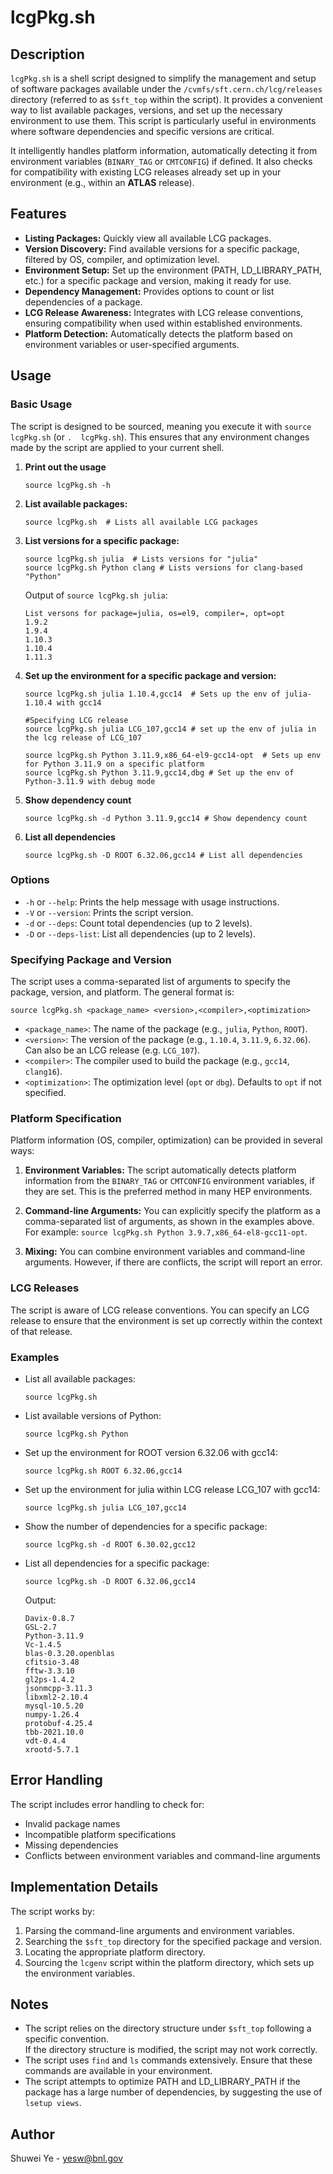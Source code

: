 # lcgPkg.sh

## Description

`lcgPkg.sh` is a shell script designed to simplify the management and setup
of software packages available under the `/cvmfs/sft.cern.ch/lcg/releases`
directory (referred to as `$sft_top` within the script).  It provides a
convenient way to list available packages, versions, and set up the
necessary environment to use them.  This script is particularly useful in
environments where software dependencies and specific versions are critical.

It intelligently handles platform information, automatically detecting it
from environment variables (`BINARY_TAG` or `CMTCONFIG`) if defined.  It
also checks for compatibility with existing LCG releases already set up in
your environment (e.g., within an **ATLAS** release).

## Features

  *  **Listing Packages:**  Quickly view all available LCG packages.
  *  **Version Discovery:**  Find available versions for a specific package, filtered by OS, compiler, and optimization level.
  *  **Environment Setup:**  Set up the environment (PATH, LD\_LIBRARY_PATH, etc.) for a specific package and version, making it ready for use.
  *  **Dependency Management:**  Provides options to count or list dependencies of a package.
  *  **LCG Release Awareness:** Integrates with LCG release conventions, ensuring compatibility when used within established environments.
  *  **Platform Detection:** Automatically detects the platform based on environment variables or user-specified arguments.

## Usage

### Basic Usage

The script is designed to be sourced, meaning you execute it with `source
lcgPkg.sh` (or `.  lcgPkg.sh`).  This ensures that any environment changes
made by the script are applied to your current shell.

1.  **Print out the usage**

    ```
    source lcgPkg.sh -h
    ```

2.  **List available packages:**

    ```
    source lcgPkg.sh  # Lists all available LCG packages
    ```

3.  **List versions for a specific package:**

    ```
    source lcgPkg.sh julia  # Lists versions for "julia"
    source lcgPkg.sh Python clang # Lists versions for clang-based "Python"
    ```

    Output of `source lcgPkg.sh julia`:

    ```
    List versons for package=julia, os=el9, compiler=, opt=opt
    1.9.2
    1.9.4
    1.10.3
    1.10.4
    1.11.3
    ```

4.  **Set up the environment for a specific package and version:**

    ```
    source lcgPkg.sh julia 1.10.4,gcc14  # Sets up the env of julia-1.10.4 with gcc14

    #Specifying LCG release
    source lcgPkg.sh julia LCG_107,gcc14 # set up the env of julia in the lcg release of LCG_107

    source lcgPkg.sh Python 3.11.9,x86_64-el9-gcc14-opt  # Sets up env for Python 3.11.9 on a specific platform
    source lcgPkg.sh Python 3.11.9,gcc14,dbg # Set up the env of Python-3.11.9 with debug mode
    ```

5. **Show dependency count**
    ```
    source lcgPkg.sh -d Python 3.11.9,gcc14 # Show dependency count
    ```

6. **List all dependencies**
    ```
    source lcgPkg.sh -D ROOT 6.32.06,gcc14 # List all dependencies
    ```

### Options

   *  `-h` or `--help`:  Prints the help message with usage instructions.
   *  `-V` or `--version`: Prints the script version.
   *  `-d` or `--deps`: Count total dependencies (up to 2 levels).
   *  `-D` or `--deps-list`: List all dependencies (up to 2 levels).

### Specifying Package and Version

The script uses a comma-separated list of arguments to specify the package, version, and platform. The general format is:

`source lcgPkg.sh <package_name> <version>,<compiler>,<optimization>`

   *  `<package_name>`:  The name of the package (e.g., `julia`, `Python`, `ROOT`).
   *  `<version>`: The version of the package (e.g., `1.10.4`, `3.11.9`, `6.32.06`).  Can also be an LCG release (e.g. `LCG_107`).
   *  `<compiler>`: The compiler used to build the package (e.g., `gcc14`, `clang16`).
   *  `<optimization>`:  The optimization level (`opt` or `dbg`). Defaults to `opt` if not specified.

### Platform Specification

Platform information (OS, compiler, optimization) can be provided in several ways:

1. **Environment Variables:** The script automatically detects platform
     information from the `BINARY_TAG` or `CMTCONFIG` environment variables, 
     if they are set.  This is the preferred method in many HEP environments.

2. **Command-line Arguments:**  You can explicitly specify the platform as
    a comma-separated list of arguments, as shown in the examples above.
    For example: `source lcgPkg.sh Python 3.9.7,x86_64-el8-gcc11-opt`.

3.  **Mixing:** You can combine environment variables and command-line
    arguments.  However, if there are conflicts, the script will report an error.

### LCG Releases

The script is aware of LCG release conventions.  You can specify an LCG
release to ensure that the environment is set up correctly within the
context of that release.


### Examples

  * List all available packages:

    ```
    source lcgPkg.sh
    ```

  * List available versions of Python:

    ```
    source lcgPkg.sh Python
    ```

  * Set up the environment for ROOT version 6.32.06 with gcc14:

    ```
    source lcgPkg.sh ROOT 6.32.06,gcc14
    ```

  * Set up the environment for julia within LCG release LCG\_107 with gcc14:

    ```
    source lcgPkg.sh julia LCG_107,gcc14
    ```

  * Show the number of dependencies for a specific package:

    ```
    source lcgPkg.sh -d ROOT 6.30.02,gcc12
    ```

  * List all dependencies for a specific package:

    ```
    source lcgPkg.sh -D ROOT 6.32.06,gcc14
    ```

    Output:

    ```
    Davix-0.8.7
    GSL-2.7
    Python-3.11.9
    Vc-1.4.5
    blas-0.3.20.openblas
    cfitsio-3.48
    fftw-3.3.10
    gl2ps-1.4.2
    jsonmcpp-3.11.3
    libxml2-2.10.4
    mysql-10.5.20
    numpy-1.26.4
    protobuf-4.25.4
    tbb-2021.10.0
    vdt-0.4.4
    xrootd-5.7.1
    ```

## Error Handling

The script includes error handling to check for:

  *  Invalid package names
  *  Incompatible platform specifications
  *  Missing dependencies
  *  Conflicts between environment variables and command-line arguments

## Implementation Details

The script works by:

  1.  Parsing the command-line arguments and environment variables.
  2.  Searching the `$sft_top` directory for the specified package and version.
  3.  Locating the appropriate platform directory.
  4.  Sourcing the `lcgenv` script within the platform directory, which sets up the environment variables.

## Notes

   *  The script relies on the directory structure under `$sft_top` following a specific convention.  
      If the directory structure is modified, the script may not work correctly.
   *  The script uses `find` and `ls` commands extensively. Ensure that these commands are available 
      in your environment.
   *  The script attempts to optimize PATH and LD\_LIBRARY_PATH if the package has a large number of dependencies,
      by suggesting the use of `lsetup views`.

## Author

Shuwei Ye - yesw@bnl.gov

